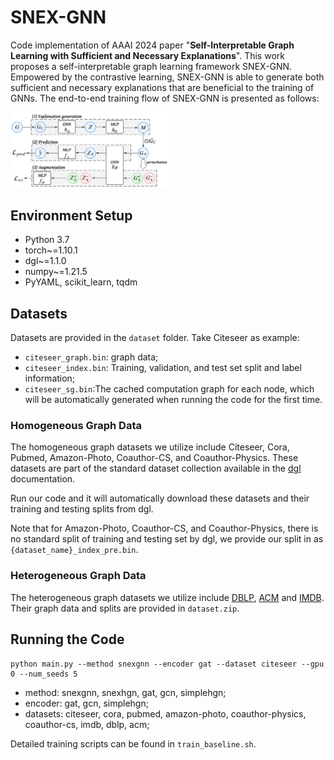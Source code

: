 # SNEX-GNN 
Code implementation of AAAI 2024 paper "**Self-Interpretable Graph Learning with Sufficient and Necessary Explanations**". This work proposes a self-interpretable graph learning framework SNEX-GNN. Empowered by the contrastive learning, SNEX-GNN is able to generate both sufficient and necessary explanations that are beneficial  to the training of GNNs. The end-to-end training flow of SNEX-GNN is presented as follows:

<img width="50%" src ="./framework.png"/>

## Environment Setup

- Python 3.7
- torch~=1.10.1
- dgl~=1.1.0
- numpy~=1.21.5
- PyYAML, scikit_learn, tqdm

## Datasets

Datasets are provided in the `dataset` folder. Take Citeseer as example:

- `citeseer_graph.bin`: graph data;
- `citeseer_index.bin`: Training, validation, and test set split and label information;
- `citeseer_sg.bin`:The cached computation graph for each node, which will be automatically generated when running the code for the first time.

### Homogeneous Graph Data

The homogeneous graph datasets we utilize include Citeseer, Cora, Pubmed, Amazon-Photo, Coauthor-CS, and Coauthor-Physics. These datasets are part of the standard dataset collection available in the [dgl](https://docs.dgl.ai/en/1.0.x/api/python/dgl.data.html#node-prediction-datasets) documentation. 

Run our code and it will automatically download these datasets and their training and testing splits from dgl.

Note that for Amazon-Photo, Coauthor-CS, and Coauthor-Physics, there is no standard split of training and testing set by dgl, we provide our split in as `{dataset_name}_index_pre.bin`. 

### Heterogeneous Graph Data

The heterogeneous graph datasets we utilize include [DBLP](https://github.com/BUPT-GAMMA/HeCo/tree/main/data/dblp), [ACM](https://github.com/BUPT-GAMMA/HeCo/tree/main/data/acm) and [IMDB](https://www.kaggle.com/carolzhangdc/imdb-5000-movie-dataset). Their graph data and splits are provided in `dataset.zip`.

## Running the Code

```shell
python main.py --method snexgnn --encoder gat --dataset citeseer --gpu 0 --num_seeds 5
```

- method: snexgnn, snexhgn, gat, gcn, simplehgn;
- encoder: gat, gcn, simplehgn;
- datasets: citeseer, cora, pubmed, amazon-photo, coauthor-physics, coauthor-cs, imdb, dblp, acm;

Detailed training scripts can be found in `train_baseline.sh`.
